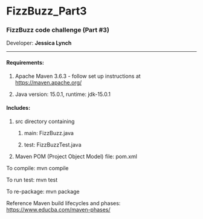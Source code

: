 # FizzBuzz_Part3
 ### FizzBuzz code challenge (Part #3) ###

 Developer: **Jessica Lynch**

 ----


 #### Requirements: ####

 1. Apache Maven 3.6.3 - follow set up instructions at https://maven.apache.org/

 2. Java version: 15.0.1, runtime: jdk-15.0.1


 #### Includes: ####

 1. src directory containing

     1. main: FizzBuzz.java

     2. test: FizzBuzzTest.java

 2. Maven POM (Project Object Model) file: pom.xml


 To compile:      mvn compile

 To run test:     mvn test

 To re-package:   mvn package

 Reference Maven build lifecycles and phases: https://www.educba.com/maven-phases/
